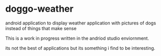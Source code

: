 # doggo-weather
android application to display weather application with pictures of dogs instead of things that make sense


This is a work in progress written in the andriod studio enviornment.

its not the best of applications but its something i find to be interesting. 
